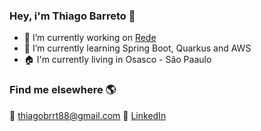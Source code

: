### Hey, i'm Thiago Barreto 👋

- 🔭 I’m currently working on [Rede](https://www.userede.com.br/novo/sobre)
- 🌱 I’m currently learning Spring Boot, Quarkus and AWS
- :house:	I'm currently living in Osasco - São Paaulo


### Find me elsewhere 🌎

:email: thiagobrrt88@gmail.com
💼 [LinkedIn](https://www.linkedin.com/in/thiago-barreto-920820a6/)
